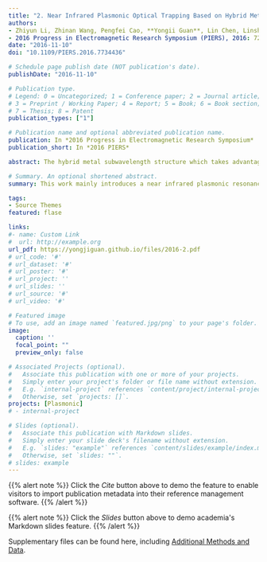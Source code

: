 ```yaml
---
title: "2. Near Infrared Plasmonic Optical Trapping Based on Hybrid Metal Nanorod (Times cited = 0)"
authors:
- Zhiyun Li, Zhinan Wang, Pengfei Cao, **Yongii Guan**, Lin Chen, Linshan Chen
- 2016 Progress in Electromagnetic Research Symposium (PIERS), 2016: 727-731
date: "2016-11-10"
doi: "10.1109/PIERS.2016.7734436"

# Schedule page publish date (NOT publication's date).
publishDate: "2016-11-10"

# Publication type.
# Legend: 0 = Uncategorized; 1 = Conference paper; 2 = Journal article;
# 3 = Preprint / Working Paper; 4 = Report; 5 = Book; 6 = Book section;
# 7 = Thesis; 8 = Patent
publication_types: ["1"]

# Publication name and optional abbreviated publication name.
publication: In *2016 Progress in Electromagnetic Research Symposium*
publication_short: In *2016 PIERS*

abstract: The hybrid metal subwavelength structure which takes advantage of two different noble metals in their structures have become increasingly important as they can combine plasmonic dipole peaks associated with palladium (Pd) as well as silver (Ag), and thereby create additional plasmonic peaks. The additional peaks can provide a higher degree of control over the tunability of nanorods resonance and can potentially be beneficial in strong optical trapping application. With that in mind, in this paper, we introduce a near infrared plasmonic resonance (NIR) optical trapping based on hybrid nanorod pair array structure consisting of Pd and Ag metallic nanorods. The near infrared surface plasmons can be excited by using the hybrid metals subwavelength structure under the NIR wavelength. When the surface Plasmon (SP) wave impinges on the surfaces of hybrid metal injection molding (MIM), the two surface plasmon polaritons (SPPs) can be excited and propagate along the Pd and Ag surfaces. The constructive interference of these surface plasmons launched by the subwavelength hybrid structure can form an intense light field. The relationship between the incident wavelength, the distance of the Pd and Ag nanorod, and the forming intense light field are discussed in detail in order to design the optimal performance optical trapping structure for practical application. Based on Maxwell stress tensor method and numerical simulations, the maximum of optical force was calculated to be about 6.6 nN with input power 50mW. The proposed nanostructure has great potential to trap nanoparticles and may be easily integrated into a small chip because of its simple structure for lab-on-a-chip applications.

# Summary. An optional shortened abstract.
summary: This work mainly introduces a near infrared plasmonic resonance optical trapping based on hybrid nanorod pair array structure consisting of Pd and Ag metallic nanorods.

tags:
- Source Themes
featured: flase

links:
#- name: Custom Link
#  url: http://example.org
url_pdf: https://yongjiguan.github.io/files/2016-2.pdf
# url_code: '#'
# url_dataset: '#'
# url_poster: '#'
# url_project: ''
# url_slides: ''
# url_source: '#'
# url_video: '#'

# Featured image
# To use, add an image named `featured.jpg/png` to your page's folder. 
image:
  caption: ''
  focal_point: ""
  preview_only: false

# Associated Projects (optional).
#   Associate this publication with one or more of your projects.
#   Simply enter your project's folder or file name without extension.
#   E.g. `internal-project` references `content/project/internal-project/index.md`.
#   Otherwise, set `projects: []`.
projects: [Plasmonic]
# - internal-project

# Slides (optional).
#   Associate this publication with Markdown slides.
#   Simply enter your slide deck's filename without extension.
#   E.g. `slides: "example"` references `content/slides/example/index.md`.
#   Otherwise, set `slides: ""`.
# slides: example
---
```


{{% alert note %}}
Click the *Cite* button above to demo the feature to enable visitors to import publication metadata into their reference management software.
{{% /alert %}}

{{% alert note %}}
Click the *Slides* button above to demo academia's Markdown slides feature.
{{% /alert %}}

Supplementary files can be found here, including [Additional Methods and Data](https://ieeexplore.ieee.org/abstract/document/7734436?casa_token=DEZA0VNKKacAAAAA:ygV7us2FwIdU4RC--LRLE1FgfoNHNcgbhPeE3z_Z-DFoq-lr7quQWhYSQlVPT_p58_RJvMr-).

